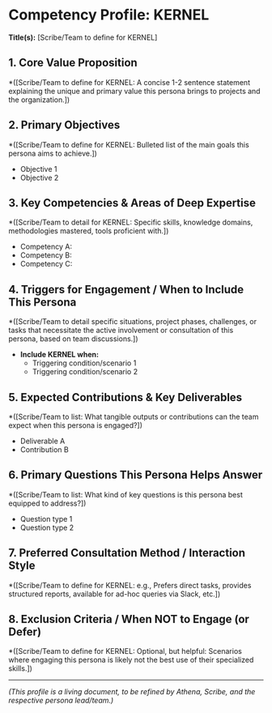 # Competency Profile: KERNEL

**Title(s):** [Scribe/Team to define for KERNEL]

## 1. Core Value Proposition
*([Scribe/Team to define for KERNEL: A concise 1-2 sentence statement explaining the unique and primary value this persona brings to projects and the organization.])

## 2. Primary Objectives
*([Scribe/Team to define for KERNEL: Bulleted list of the main goals this persona aims to achieve.])
*   Objective 1
*   Objective 2

## 3. Key Competencies & Areas of Deep Expertise
*([Scribe/Team to detail for KERNEL: Specific skills, knowledge domains, methodologies mastered, tools proficient with.])
*   Competency A:
*   Competency B:
*   Competency C:

## 4. Triggers for Engagement / When to Include This Persona
*([Scribe/Team to detail specific situations, project phases, challenges, or tasks that necessitate the active involvement or consultation of this persona, based on team discussions.])
*   **Include KERNEL when:**
    *   Triggering condition/scenario 1
    *   Triggering condition/scenario 2

## 5. Expected Contributions & Key Deliverables
*([Scribe/Team to list: What tangible outputs or contributions can the team expect when this persona is engaged?])
*   Deliverable A
*   Contribution B

## 6. Primary Questions This Persona Helps Answer
*([Scribe/Team to list: What kind of key questions is this persona best equipped to address?])
*   Question type 1
*   Question type 2

## 7. Preferred Consultation Method / Interaction Style
*([Scribe/Team to define for KERNEL: e.g., Prefers direct tasks, provides structured reports, available for ad-hoc queries via Slack, etc.])

## 8. Exclusion Criteria / When NOT to Engage (or Defer)
*([Scribe/Team to define for KERNEL: Optional, but helpful: Scenarios where engaging this persona is likely not the best use of their specialized skills.])

---
*(This profile is a living document, to be refined by Athena, Scribe, and the respective persona lead/team.)*
